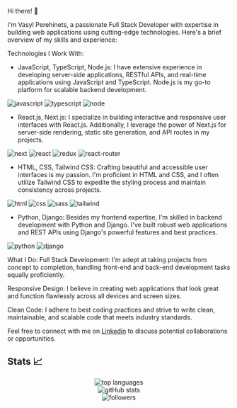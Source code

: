 Hi there! 👋

I'm Vasyl Perehinets, a passionate Full Stack Developer with expertise in building web applications using cutting-edge technologies. Here's a brief overview of my skills and experience:

Technologies I Work With:
- JavaScript, TypeScript, Node.js: I have extensive experience in developing server-side applications, RESTful APIs, and real-time applications using JavaScript and TypeScript. Node.js is my go-to platform for scalable backend development.

![javascript](https://img.shields.io/badge/JavaScript-323330?style=for-the-badge&logo=javascript&logoColor=F7DF1E)
![typescript](https://img.shields.io/badge/TypeScript-323330?style=for-the-badge&logo=typescript&logoColor=0e68ef)
![node](https://img.shields.io/badge/Node.js-43853D?style=for-the-badge&logo=node.js&logoColor=white)

- React.js, Next.js: I specialize in building interactive and responsive user interfaces with React.js. Additionally, I leverage the power of Next.js for server-side rendering, static site generation, and API routes in my projects.

![next](https://img.shields.io/badge/Next.js-323330?style=for-the-badge&logo=next.js&logoColor=0e68ef)
![react](https://img.shields.io/badge/React-20232A?style=for-the-badge&logo=react&logoColor=61DAFB)
![redux](https://img.shields.io/badge/Redux-593D88?style=for-the-badge&logo=redux&logoColor=white)
![react-router](https://img.shields.io/badge/React_Router-CA4245?style=for-the-badge&logo=react-router&logoColor=white)

- HTML, CSS, Tailwind CSS: Crafting beautiful and accessible user interfaces is my passion. I'm proficient in HTML and CSS, and I often utilize Tailwind CSS to expedite the styling process and maintain consistency across projects.

![html](https://img.shields.io/badge/HTML5-E34F26?style=for-the-badge&logo=html5&logoColor=white)
![css](https://img.shields.io/badge/CSS3-1572B6?style=for-the-badge&logo=css3&logoColor=white)
![sass](https://img.shields.io/badge/Sass-CC6699?style=for-the-badge&logo=sass&logoColor=white)
![tailwind](https://img.shields.io/badge/Tailwind-1572B6?style=for-the-badge&logo=tailwindcss&logoColor=white)

- Python, Django: Besides my frontend expertise, I'm skilled in backend development with Python and Django. I've built robust web applications and REST APIs using Django's powerful features and best practices.

![python](https://img.shields.io/badge/Python-1572B6?style=for-the-badge&logo=python&logoColor=white)
![django](https://img.shields.io/badge/Django-43853D?style=for-the-badge&logo=django&logoColor=white)

What I Do:
Full Stack Development: I'm adept at taking projects from concept to completion, handling front-end and back-end development tasks equally proficiently.

Responsive Design: I believe in creating web applications that look great and function flawlessly across all devices and screen sizes.

Clean Code: I adhere to best coding practices and strive to write clean, maintainable, and scalable code that meets industry standards.

Feel free to connect with me on [Linkedin](https://www.linkedin.com/in/vasyl-perehinets-5570191b9/) to discuss potential collaborations or opportunities.

## Stats 📈

<div align="center">
<img src="https://github-readme-stats.vercel.app/api/top-langs/?username=barserkaua&hide_border=true&layout=compact&bg_color=0,232526,414345&icon_color=ffffff&title_color=ffffff&text_color=ffffff&line_height=30&v=5" alt="top languages" />
</div>

<div align="center">
<img src="https://github-readme-stats.vercel.app/api?username=barserkaua&show_icons=true&hide_border=true&bg_color=0,232526,414345&icon_color=82FF99&title_color=ffffff&text_color=ffffff&line_height=20.5&v=5&count_private=true" alt="gitHub stats">
</div>

<div align="center">
<img src="https://img.shields.io/github/followers/barserkaua.svg?style=social&label=Follow&maxAge=2592000" alt="followers">
</div>

<!-- ![GitHub commit activity](https://img.shields.io/github/commit-activity/y/barserkaua/:repo)


Let's build something amazing together! 🚀

<!--
**barserkaua/barserkaua** is a ✨ _special_ ✨ repository because its `README.md` (this file) appears on your GitHub profile.

Here are some ideas to get you started:

- 🔭 I’m currently working on ...
- 🌱 I’m currently learning ...
- 👯 I’m looking to collaborate on ...
- 🤔 I’m looking for help with ...
- 💬 Ask me about ...
- 📫 How to reach me: ...
- 😄 Pronouns: ...
- ⚡ Fun fact: ...
-->
